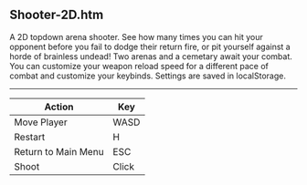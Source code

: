 Shooter-2D.htm
--------------

A 2D topdown arena shooter. See how many times you can hit your opponent before you fail to dodge their return fire, or pit yourself against a horde of brainless undead! Two arenas and a cemetary await your combat. You can customize your weapon reload speed for a different pace of combat and customize your keybinds. Settings are saved in localStorage.

---

Action              | Key
--------------------|------
Move Player         | WASD
Restart             | H
Return to Main Menu | ESC
Shoot               | Click
